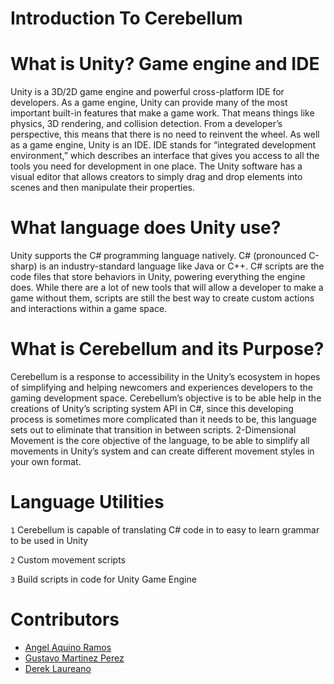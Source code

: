 # Introduction To Cerebellum

# What is Unity? Game engine and IDE

Unity is a 3D/2D game engine and powerful cross-platform IDE for developers. As a game engine, Unity can provide many of the most important built-in features that make a game work. That means things like physics, 3D rendering, and collision detection. From a developer’s perspective, this means that there is no need to reinvent the wheel.
As well as a game engine, Unity is an IDE. IDE stands for “integrated development environment,” which describes an interface that gives you access to all the tools you need for development in one place. The Unity software has a visual editor that allows creators to simply drag and drop elements into scenes and then manipulate their properties.

# What language does Unity use?

 Unity supports the C# programming language natively. C# (pronounced C-sharp) is an industry-standard language like Java or C++.
C# scripts are the code files that store behaviors in Unity, powering everything the engine does. While there are a lot of new tools that will allow a developer to make a game without them, scripts are still the best way to create custom actions and interactions within a game space.

# What is Cerebellum and its Purpose?

Cerebellum is a response to accessibility in the Unity’s ecosystem in hopes of simplifying and helping newcomers and experiences developers to the gaming development space. Cerebellum’s objective is to be able help in the creations of Unity’s scripting system API in C#, since this developing process is sometimes more complicated than it needs to be, this language sets out to eliminate that transition in between scripts. 2-Dimensional Movement is the core objective of the language, to be able to simplify all movements in Unity’s system and can create different movement styles in your own format.

# Language Utilities
`1` Cerebellum is capable of translating C# code in to easy to learn grammar to be used in Unity

`2` Custom movement scripts

`3` Build scripts in code for Unity Game Engine


# Contributors

* [Angel Aquino Ramos](https://github.com/angelaquinoramos)
* [Gustavo Martinez Perez](https://github.com/SurrealGus)
* [Derek Laureano](https://github.com/derek0729)
